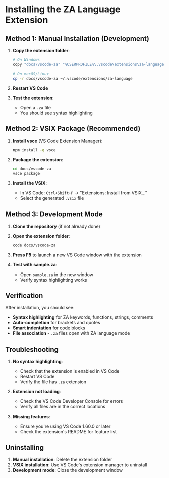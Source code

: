 # Installing the ZA Language Extension

## Method 1: Manual Installation (Development)

1. **Copy the extension folder**:
   ```bash
   # On Windows
   copy "docs\vscode-za" "%USERPROFILE%\.vscode\extensions\za-language"
   
   # On macOS/Linux
   cp -r docs/vscode-za ~/.vscode/extensions/za-language
   ```

2. **Restart VS Code**

3. **Test the extension**:
   - Open a `.za` file
   - You should see syntax highlighting

## Method 2: VSIX Package (Recommended)

1. **Install vsce** (VS Code Extension Manager):
   ```bash
   npm install -g vsce
   ```

2. **Package the extension**:
   ```bash
   cd docs/vscode-za
   vsce package
   ```

3. **Install the VSIX**:
   - In VS Code: `Ctrl+Shift+P` → "Extensions: Install from VSIX..."
   - Select the generated `.vsix` file

## Method 3: Development Mode

1. **Clone the repository** (if not already done)

2. **Open the extension folder**:
   ```bash
   code docs/vscode-za
   ```

3. **Press F5** to launch a new VS Code window with the extension

4. **Test with sample.za**:
   - Open `sample.za` in the new window
   - Verify syntax highlighting works

## Verification

After installation, you should see:

- **Syntax highlighting** for ZA keywords, functions, strings, comments
- **Auto-completion** for brackets and quotes
- **Smart indentation** for code blocks
- **File association** - `.za` files open with ZA language mode

## Troubleshooting

1. **No syntax highlighting**:
   - Check that the extension is enabled in VS Code
   - Restart VS Code
   - Verify the file has `.za` extension

2. **Extension not loading**:
   - Check the VS Code Developer Console for errors
   - Verify all files are in the correct locations

3. **Missing features**:
   - Ensure you're using VS Code 1.60.0 or later
   - Check the extension's README for feature list

## Uninstalling

1. **Manual installation**: Delete the extension folder
2. **VSIX installation**: Use VS Code's extension manager to uninstall
3. **Development mode**: Close the development window 